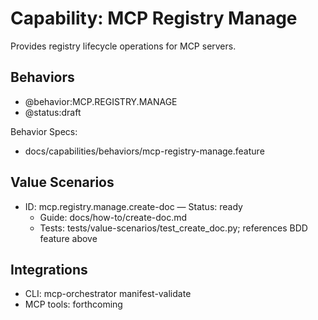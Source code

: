 # Capability: MCP Registry Manage

Provides registry lifecycle operations for MCP servers.

## Behaviors
- @behavior:MCP.REGISTRY.MANAGE
- @status:draft

Behavior Specs:
- docs/capabilities/behaviors/mcp-registry-manage.feature

## Value Scenarios
- ID: mcp.registry.manage.create-doc — Status: ready
  - Guide: docs/how-to/create-doc.md
  - Tests: tests/value-scenarios/test_create_doc.py; references BDD feature above

## Integrations
- CLI: mcp-orchestrator manifest-validate
- MCP tools: forthcoming
